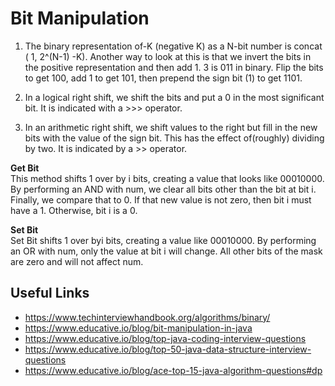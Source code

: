 # Bit Manipulation

1. The binary representation of-K (negative K) as a N-bit number is concat ( 1, 2^(N-1) -K). Another way to look at this is that we invert the bits in the positive representation and then add 1. 3 is 011 in binary. Flip the bits to get 100, add 1 to get 101, then prepend the sign bit (1) to get 1101.

2. In a logical right shift, we shift the bits and put a 0 in the most significant bit. It is indicated with a >>> operator.

3. In an arithmetic right shift, we shift values to the right but fill in the new bits with the value of the sign bit. This has the effect of(roughly) dividing by two. It is indicated by a  >> operator.

**Get Bit** <br>
This method shifts 1 over by i bits, creating a value that looks like 00010000. By performing an AND with num, we clear all bits other than the bit at bit i. Finally, we compare that to 0. If that new value is not zero, then bit i must have a 1. Otherwise, bit i is a 0.

**Set Bit** <br>
Set Bit shifts 1 over byi bits, creating a value like 00010000. By performing an OR with num, only the value at bit i will change. All other bits of the mask are zero and will not affect num.

## Useful Links
* https://www.techinterviewhandbook.org/algorithms/binary/
* https://www.educative.io/blog/bit-manipulation-in-java
* https://www.educative.io/blog/top-java-coding-interview-questions
* https://www.educative.io/blog/top-50-java-data-structure-interview-questions
* https://www.educative.io/blog/ace-top-15-java-algorithm-questions#dp
